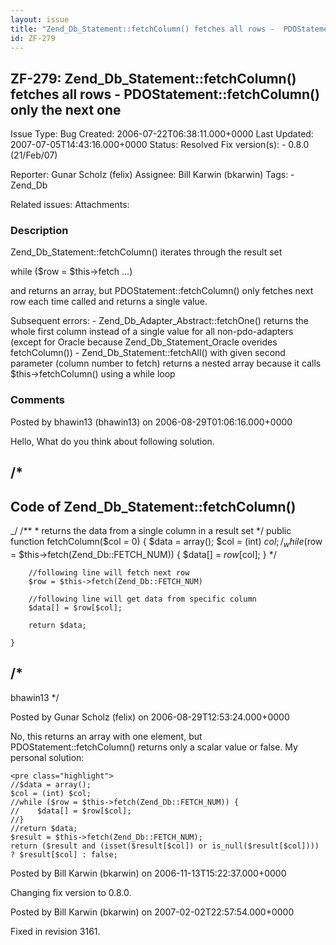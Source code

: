 ```yaml
---
layout: issue
title: "Zend_Db_Statement::fetchColumn() fetches all rows -  PDOStatement::fetchColumn() only the next one"
id: ZF-279
---
```


ZF-279: Zend\_Db\_Statement::fetchColumn() fetches all rows - PDOStatement::fetchColumn() only the next one
-----------------------------------------------------------------------------------------------------------

 Issue Type: Bug Created: 2006-07-22T06:38:11.000+0000 Last Updated: 2007-07-05T14:43:16.000+0000 Status: Resolved Fix version(s): - 0.8.0 (21/Feb/07)
 
 Reporter:  Gunar Scholz (felix)  Assignee:  Bill Karwin (bkarwin)  Tags: - Zend\_Db
 
 Related issues: 
 Attachments: 
### Description

Zend\_Db\_Statement::fetchColumn() iterates through the result set

while ($row = $this->fetch ...)

and returns an array, but PDOStatement::fetchColumn() only fetches next row each time called and returns a single value.

Subsequent errors: - Zend\_Db\_Adapter\_Abstract::fetchOne() returns the whole first column instead of a single value for all non-pdo-adapters (except for Oracle because Zend\_Db\_Statement\_Oracle overides fetchColumn()) - Zend\_Db\_Statement::fetchAll() with given second parameter (column number to fetch) returns a nested array because it calls $this->fetchColumn() using a while loop

 

 

### Comments

Posted by bhawin13 (bhawin13) on 2006-08-29T01:06:16.000+0000

Hello, What do you think about following solution.

/\*
---

Code of Zend\_Db\_Statement::fetchColumn()
------------------------------------------

_/ /\*\* \* returns the data from a single column in a result set \*/ public function fetchColumn($col = 0) { $data = array(); $col = (int) $col; /_ while ($row = $this->fetch(Zend\_Db::FETCH\_NUM)) { $data[] = $row[$col]; } \*/

 
        //following line will fetch next row
        $row = $this->fetch(Zend_Db::FETCH_NUM)
    
        //following line will get data from specific column
        $data[] = $row[$col];
    
        return $data;
    
    }


/\*
---

bhawin13 \*/

 

 

Posted by Gunar Scholz (felix) on 2006-08-29T12:53:24.000+0000

No, this returns an array with one element, but PDOStatement::fetchColumn() returns only a scalar value or false. My personal solution:

 
    <pre class="highlight">
    //$data = array();
    $col = (int) $col;
    //while ($row = $this->fetch(Zend_Db::FETCH_NUM)) {
    //    $data[] = $row[$col];
    //}
    //return $data;
    $result = $this->fetch(Zend_Db::FETCH_NUM);
    return ($result and (isset($result[$col]) or is_null($result[$col]))) ? $result[$col] : false;


 

 

Posted by Bill Karwin (bkarwin) on 2006-11-13T15:22:37.000+0000

Changing fix version to 0.8.0.

 

 

Posted by Bill Karwin (bkarwin) on 2007-02-02T22:57:54.000+0000

Fixed in revision 3161.

 

 